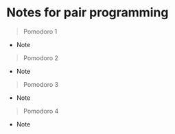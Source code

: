 # Notes for pair programming

> Pomodoro 1

- Note

> Pomodoro 2

- Note

> Pomodoro 3

- Note

> Pomodoro 4

- Note

